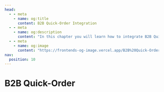 ```yaml
---
head:
  - - meta
    - name: og:title
      content: B2B Quick-Order Integration
  - - meta
    - name: og:description
      content: "In this chapter you will learn how to integrate B2B Quick-Order."
  - - meta
    - name: og:image
      content: "https://frontends-og-image.vercel.app/B2B%20Quick-Order.png?fontSize=120px"
nav:
  position: 10
---
```


# B2B Quick-Order
